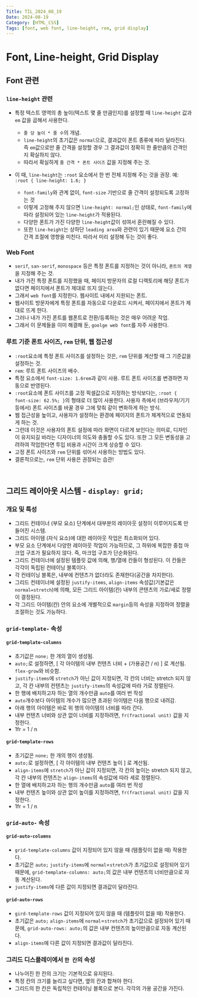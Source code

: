 ```yaml
---
Title: TIL_2024_08_19
Date: 2024-08-19
Category: [HTML_CSS]
Tags: [font, web font, line-height, rem, grid display]
---
```


# Font, Line-height, Grid Display

## Font 관련
### `line-height` 관련

- 특정 텍스트 영역의 총 높이(텍스트 몇 줄 만큼인지)를 설정할 때 `line-height` 값과 `em` 값을 곱해서 사용한다.
    - `줄 당 높이 * 줄 수`의 개념.
    - `line-height`의 초기값은 `normal`으로, 결과값이 폰트 종류에 따라 달라진다. 즉 `em`값으로만 줄 간격을 설정할 경우 그 결과값이 정확히 한 줄만큼의 간격인지 확실하지 않다.
    - 따라서 확실하게 `줄 간격 * 폰트 사이즈` 값을 지정해 주는 것.

- 이 때, `line-height`는 `:root` 요소에서 한 번 전체 지정해 주는 것을 권장. 예: `:root { line-height: 1.6; }`
    - `font-family`와 관계 없이, `font-size` 기반으로 줄 간격이 설정되도록 고정하는 것
    - 이렇게 고정해 주지 않으면 `line-height: normal;`인 상태로, `font-family`에 따라 설정되어 있는 `line-height`가 적용된다.
    - 다양한 폰트가 가진 다양한 `line-height`값이 섞여서 혼란해질 수 있다.
    - 또한 `line-height`는 상하단 `leading area`와 관련이 있기 때문에 요소 간의 간격 조절에 영향을 미친다. 따라서 미리 설정해 두는 것이 좋다.


### Web Font
- `serif`, `san-serif`, `monospace` 등은 특정 폰트를 지정하는 것이 아니라, `폰트의 계열`을 지정해 주는 것.
- 내가 가진 특정 폰트를 지정했을 때, 페이지 방문자의 로컬 디렉토리에 해당 폰트가 없다면 페이지에서 폰트가 제대로 뜨지 않는다.
- 그래서 `web font`를 지정한다. 웹사이트 내에서 지원되는 폰트.
- 웹사이트 방문자에게 특정 폰트를 자동으로 다운로드 시켜서, 페이지에서 폰트가 제대로 뜨게 한다.
- 그러나 내가 가진 폰트를 웹폰트로 전환/등록하는 것은 매우 어려운 작업.
- 그래서 이 문제들을 이미 해결해 둔, `goolge web font`를 자주 사용한다.

### 루트 기준 폰트 사이즈, `rem` 단위, 웹 접근성
- `:root`요소에 특정 폰트 사이즈를 설정하는 것은, `rem` 단위를 계산할 때 그 기준값을 설정하는 것.
- `rem`: 루트 폰트 사이즈의 배수.
- 특정 요소에서 `font-size: 1.6rem`과 같이 사용. 루트 폰트 사이즈를 변경하면 자동으로 반영된다.
- `:root`요소에 폰트 사이즈를 고정 픽셀값으로 지정하는 방식보다는, `:root { font-size: 62.5%; }`의 형태로 더 많이 사용한다. 사용자 측에서 (브라우저/기기 등에서) 폰트 사이즈를 바꿀 경우 그에 맞춰 같이 변화하게 하는 방식.
- 웹 접근성을 높이고, 사용자가 설정하는 환경에 페이지의 폰트가 체계적으로 연동되게 하는 것.
- 그런데 이것은 사용자의 폰트 설정에 따라 화면이 다르게 보인다는 의미로, 디자인이 유지되길 바라는 디자이너의 의도와 충돌할 수도 있다. 또한 그 모든 변동성을 고려하여 작업한다면 투입 비용과 시간이 크게 상승할 수 있다.
- 고정 폰트 사이즈와 `rem` 단위를 섞어서 사용하는 방법도 있다.
- 결론적으로는, `rem` 단위 사용은 권장되는 습관! 

<br>

## 그리드 레이아웃 시스템 - `display: grid;`

### 개요 및 특성
- 그리드 컨테이너 (부모 요소) 단계에서 대부분의 레이아웃 설정이 이루어지도록 만들어진 시스템.
- 그리드 아이템 (자식 요소)에 대한 레이아웃 작업은 최소화되어 있다.
- 부모 요소 단계에서 다양한 레이아웃 작업이 가능하므로, 그 하위에 복잡한 중첩 마크업 구조가 필요하지 않다. 즉, 마크업 구조가 단순화된다.
- 그리드 컨테이너에 설정된 템플릿 값에 의해, 행/열에 칸들이 형성된다. 이 칸들은 각각이 독립된 컨테이닝 블록이다.
- 각 컨테이닝 블록은, 내부에 컨텐츠가 없더라도 존재한다(공간을 차지한다).
- 그리드 컨테이너에 설정된 `justify-items`, `align-items` 속성값(기본값은 `normal=stretch`)에 의해, 모든 그리드 아이템(칸) 내부의 콘텐츠의 가로/세로 정렬이 결정된다.
- 각 그리드 아이템(칸) 안의 요소에 개별적으로 `margin`등의 속성을 지정하여 정렬을 조절하는 것도 가능하다.

### `grid-template-` 속성

#### `grid-template-columns`
- 초기값은 `none;` 한 개의 열이 생성됨.
- `auto;`로 설정하면, [ 각 아이템의 내부 컨텐츠 너비 + (가용공간 / n) ] 로 계산됨. `flex-grow`와 비슷함.
- `justify-items`에 `stretch`가 아닌 값이 지정되면, 각 칸의 너비는 stretch 되지 않고, 각 칸 내부의 컨텐츠는 `justify-items`의 속성값에 따라 가로 정렬된다.
- 한 행에 배치하고자 하는 열의 개수만큼 `auto`를 여러 번 작성
- `auto`개수보다 아이템의 개수가 많으면 초과된 아이템은 다음 행으로 내려감.
- 아래 행의 아이템은 바로 위 행의 아이템의 너비를 따라 간다.
- 내부 컨텐츠 너비와 상관 없이 너비를 지정하려면, `fr(fractional unit)` 값을 지정한다.
- 1fr = 1 / n

#### `grid-template-rows`
- 초기값은 `none;` 한 개의 행이 생성됨.
- `auto;`로 설정하면, [ 각 아이템의 내부 컨텐츠 높이 ] 로 계산됨.
- `align-items`에 `stretch`가 아닌 값이 지정되면, 각 칸의 높이는 stretch 되지 않고, 각 칸 내부의 컨텐츠는 `align-items`의 속성값에 따라 세로 정렬된다.
- 한 열에 배치하고자 하는 행의 개수만큼 `auto`를 여러 번 작성
- 내부 컨텐츠 높이와 상관 없이 높이를 지정하려면, `fr(fractional unit)` 값을 지정한다.
- 1fr = 1 / n

### `grid-auto-` 속성

#### `grid-auto-columns`
- `grid-template-columns` 값이 지정되어 있지 않을 때 (템플릿이 없을 때) 작용한다.
- 초기값은 `auto;` `justify-items`에 `normal`=`stretch`가 초기값으로 설정되어 있기 때문에, `grid-template-columns: auto;`의 값은 내부 컨텐츠의 너비만큼으로 자동 계산된다.
- `justify-items`에 다른 값이 지정되면 결과값이 달라진다.

#### `grid-auto-rows`
- `gird-template-rows` 값이 지정되어 있지 않을 때 (템플릿이 없을 때) 작용한다.
- 초기값은 `auto;` `align-items`에 `normal`=`stretch`가 초기값으로 설정되어 있기 때문에, `grid-auto-rows: auto;`의 값은 내부 컨텐츠의 높이만큼으로 자동 계산된다.
- `align-items`에 다른 값이 지정되면 결과값이 달라진다.


### 그리드 디스플레이에서 `한 칸`의 속성
- 나누어진 한 칸의 크기는 기본적으로 유지된다.
- 특정 칸의 크기를 늘리고 싶다면, 옆의 칸과 합쳐야 한다.
- 그리드의 한 칸은 독립적인 컨테이닝 블록으로 본다. 각각의 가용 공간을 가진다.